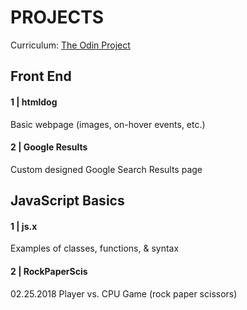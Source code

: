 # PROJECTS
Curriculum: [The Odin Project](https://www.theodinproject.com/dashboard)

## Front End
#### <strong>1 | htmldog</strong>
Basic webpage (images, on-hover events, etc.)

#### <strong>2 | Google Results </strong>
Custom designed Google Search Results page

## JavaScript Basics

#### <strong>1 | js.x</strong>
Examples of classes, functions, & syntax


#### <strong>2 | RockPaperScis </strong> 
02.25.2018
Player vs. CPU Game (rock paper scissors)

